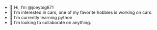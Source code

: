 - 👋 Hi, I’m @joeybig871
- 👀 I’m interested in cars, one of my favorite hobbies is working on cars.
- 🌱 I’m currently learning python
- 💞️ I’m looking to collaborate on anything.


<!---
joeybig871/joeybig871 is a ✨ special ✨ repository because its `README.md` (this file) appears on your GitHub profile.
You can click the Preview link to take a look at your changes.
--->
